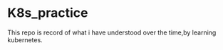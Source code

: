 # K8s_practice

This repo is record of what i have understood over the time,by learning kubernetes.

